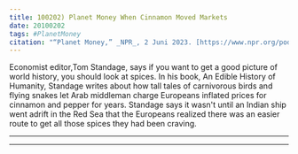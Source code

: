 ```yaml
---
title: 100202) Planet Money When Cinnamon Moved Markets
date: 20100202
tags: #PlanetMoney
citation: "“Planet Money,” _NPR_, 2 Juni 2023. [https://www.npr.org/podcasts/510289/planet-money](https://www.npr.org/podcasts/510289/planet-money) (diakses 4 Juni 2023)."
---
```


Economist editor,Tom Standage, says if you want to get a good picture of world history, you should look at spices. In his book, An Edible History of Humanity, Standage writes about how tall tales of carnivorous birds and flying snakes let Arab middleman charge Europeans inflated prices for cinnamon and pepper for years. Standage says it wasn't until an Indian ship went adrift in the Red Sea that the Europeans realized there was an easier route to get all those spices they had been craving.

----



----
